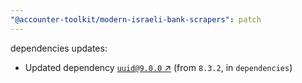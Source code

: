 ```yaml
---
"@accounter-toolkit/modern-israeli-bank-scrapers": patch
---
```


dependencies updates: 

- Updated dependency [`uuid@9.0.0` ↗︎](https://www.npmjs.com/package/uuid/v/9.0.0) (from `8.3.2`, in `dependencies`)
